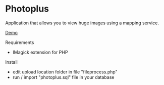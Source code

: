 Photoplus
=========

Application that allows you to view huge images using a mapping service. 

[Demo](http://gdriv.es/stephanrusu/photoplus-demo)

Requirements
- IMagick extension for PHP

Install
- edit upload location folder in file "fileprocess.php"
- run / import "photoplus.sql" file in your database

